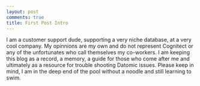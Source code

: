 ```yaml
---
layout: post
comments: true
title: First Post Intro
---
```


I am a customer support dude, supporting a very niche database, at a very cool company.  My opinnions are my own and do not represent Cognitect or any of the unfortunates who call themselves my co-workers.  I am keeping this blog as a record, a memory, a guide for those who come after me and ultimately as a resource for trouble shooting Datomic issues.  Please keep in mind, I am in the deep end of the pool without a noodle and still learning to swim.



